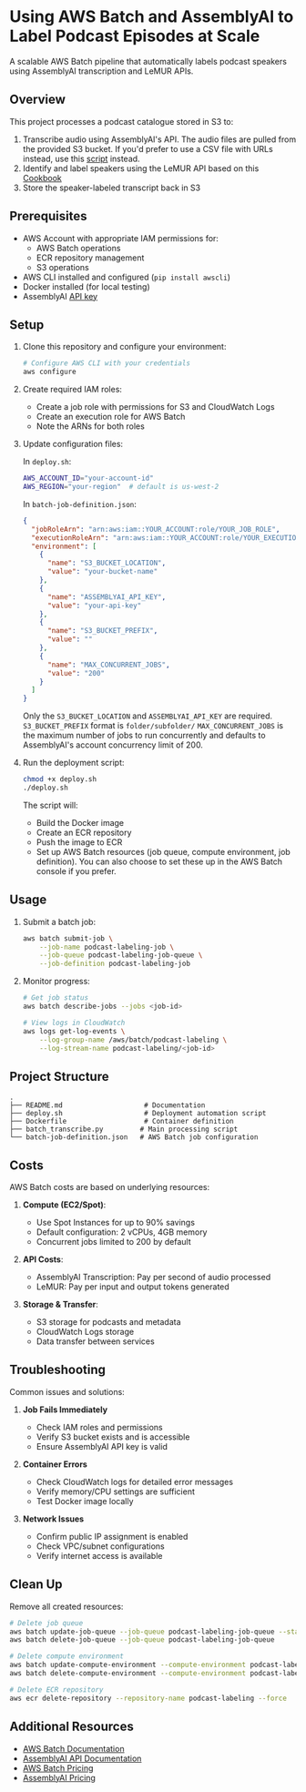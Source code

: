 # Using AWS Batch and AssemblyAI to Label Podcast Episodes at Scale

A scalable AWS Batch pipeline that automatically labels podcast speakers using AssemblyAI transcription and LeMUR APIs.

## Overview

This project processes a podcast catalogue stored in S3 to:
1. Transcribe audio using AssemblyAI's API. The audio files are pulled from the provided S3 bucket. If you'd prefer to use a CSV file with URLs instead, use this [script](https://github.com/AssemblyAI-Solutions/aws-batch-podcast-labeling/tree/read-from-csv) instead.
2. Identify and label speakers using the LeMUR API based on this [Cookbook](https://github.com/AssemblyAI/cookbook/blob/master/lemur/speaker-identification.ipynb)
3. Store the speaker-labeled transcript back in S3

## Prerequisites

- AWS Account with appropriate IAM permissions for:
  - AWS Batch operations
  - ECR repository management
  - S3 operations
- AWS CLI installed and configured (`pip install awscli`)
- Docker installed (for local testing)
- AssemblyAI [API key](https://www.assemblyai.com/dashboard/signup)

## Setup

1. Clone this repository and configure your environment:
   ```bash
   # Configure AWS CLI with your credentials
   aws configure
   ```

2. Create required IAM roles:
   - Create a job role with permissions for S3 and CloudWatch Logs
   - Create an execution role for AWS Batch
   - Note the ARNs for both roles

3. Update configuration files:

   In `deploy.sh`:
   ```bash
   AWS_ACCOUNT_ID="your-account-id"
   AWS_REGION="your-region"  # default is us-west-2
   ```

   In `batch-job-definition.json`:
   ```json
   {
     "jobRoleArn": "arn:aws:iam::YOUR_ACCOUNT:role/YOUR_JOB_ROLE",
     "executionRoleArn": "arn:aws:iam::YOUR_ACCOUNT:role/YOUR_EXECUTION_ROLE",
     "environment": [
       {
         "name": "S3_BUCKET_LOCATION",
         "value": "your-bucket-name"
       },
       {
         "name": "ASSEMBLYAI_API_KEY",
         "value": "your-api-key"
       },
       {
         "name": "S3_BUCKET_PREFIX",
         "value": ""
       },
       {
         "name": "MAX_CONCURRENT_JOBS",
         "value": "200"
       }
     ]
   }
   ```
   Only the `S3_BUCKET_LOCATION` and `ASSEMBLYAI_API_KEY` are required.
   `S3_BUCKET_PREFIX` format is `folder/subfolder/`
   `MAX_CONCURRENT_JOBS` is the maximum number of jobs to run concurrently and defaults to AssemblyAI's account concurrency limit of 200.

4. Run the deployment script:
   ```bash
   chmod +x deploy.sh
   ./deploy.sh
   ```

   The script will:
   - Build the Docker image
   - Create an ECR repository
   - Push the image to ECR
   - Set up AWS Batch resources (job queue, compute environment, job definition). You can also choose to set these up in the AWS Batch console if you prefer.

## Usage

1. Submit a batch job:
   ```bash
   aws batch submit-job \
       --job-name podcast-labeling-job \
       --job-queue podcast-labeling-job-queue \
       --job-definition podcast-labeling-job
   ```

2. Monitor progress:
   ```bash
   # Get job status
   aws batch describe-jobs --jobs <job-id>
   
   # View logs in CloudWatch
   aws logs get-log-events \
       --log-group-name /aws/batch/podcast-labeling \
       --log-stream-name podcast-labeling/<job-id>
   ```

## Project Structure

```
.
├── README.md                    # Documentation
├── deploy.sh                    # Deployment automation script
├── Dockerfile                   # Container definition
├── batch_transcribe.py         # Main processing script
└── batch-job-definition.json   # AWS Batch job configuration
```

## Costs

AWS Batch costs are based on underlying resources:

1. **Compute (EC2/Spot)**:
   - Use Spot Instances for up to 90% savings
   - Default configuration: 2 vCPUs, 4GB memory
   - Concurrent jobs limited to 200 by default

2. **API Costs**:
   - AssemblyAI Transcription: Pay per second of audio processed
   - LeMUR: Pay per input and output tokens generated

3. **Storage & Transfer**:
   - S3 storage for podcasts and metadata
   - CloudWatch Logs storage
   - Data transfer between services

## Troubleshooting

Common issues and solutions:

1. **Job Fails Immediately**
   - Check IAM roles and permissions
   - Verify S3 bucket exists and is accessible
   - Ensure AssemblyAI API key is valid

2. **Container Errors**
   - Check CloudWatch logs for detailed error messages
   - Verify memory/CPU settings are sufficient
   - Test Docker image locally

3. **Network Issues**
   - Confirm public IP assignment is enabled
   - Check VPC/subnet configurations
   - Verify internet access is available

## Clean Up

Remove all created resources:
```bash
# Delete job queue
aws batch update-job-queue --job-queue podcast-labeling-job-queue --state DISABLED
aws batch delete-job-queue --job-queue podcast-labeling-job-queue

# Delete compute environment
aws batch update-compute-environment --compute-environment podcast-labeling-compute-env --state DISABLED
aws batch delete-compute-environment --compute-environment podcast-labeling-compute-env

# Delete ECR repository
aws ecr delete-repository --repository-name podcast-labeling --force
```

## Additional Resources

- [AWS Batch Documentation](https://docs.aws.amazon.com/batch/)
- [AssemblyAI API Documentation](https://www.assemblyai.com/docs)
- [AWS Batch Pricing](https://aws.amazon.com/batch/pricing/)
- [AssemblyAI Pricing](https://www.assemblyai.com/pricing)